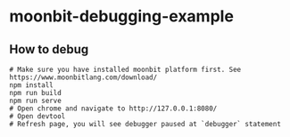 # moonbit-debugging-example

## How to debug

```shell
# Make sure you have installed moonbit platform first. See https://www.moonbitlang.com/download/
npm install
npm run build
npm run serve
# Open chrome and navigate to http://127.0.0.1:8080/
# Open devtool
# Refresh page, you will see debugger paused at `debugger` statement
```

